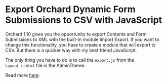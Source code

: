 # Export Orchard Dynamic Form Submissions to CSV with JavaScript

Orchard 1.10 gives you the opportunity to export Contents and Form Submissions to XML with the built-in module Import Export. 
If you want to change this functionality, you have to create a module that will export to CSV. 
But there is a quicker way with my best friend JavaScript.

The only thing you have to do is to call the `export.js` from the `Layout.cshtml` file in the AdminTheme.

Read more [here](https://medium.com/@george.roubie/orchard-tricks-export-dynamic-form-submissions-to-csv-with-javascript-39f434c5b1a9).
